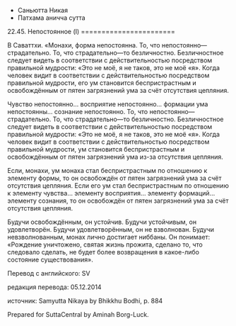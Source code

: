 









* Саньютта Никая
* Патхама аничча сутта


22\.45\. Непостоянное \(I\)
\=\=\=\=\=\=\=\=\=\=\=\=\=\=\=\=\=\=\=\=\=\=\=



В Саваттхи\. «Монахи, форма непостоянна\. То, что непостоянно—страдательно\. То, что страдательно—то безличностно\. Безличностное следует видеть в соответствии с действительностью посредством правильной мудрости: «Это не моё, я не таков, это не моё «я»\. Когда человек видит в соответствии с действительностью посредством правильной мудрости, его ум становится беспристрастным и освобождённым от пятен загрязнений ума за счёт отсутствия цепляния\.


Чувство непостоянно… восприятие непостоянно… формации ума непостоянны… сознание непостоянно\. То, что непостоянно—страдательно\. То, что страдательно—то безличностно\. Безличностное следует видеть в соответствии с действительностью посредством правильной мудрости: «Это не моё, я не таков, это не моё «я»\. Когда человек видит в соответствии с действительностью посредством правильной мудрости, ум становится беспристрастным и освобождённым от пятен загрязнений ума из\-за отсутствия цепляния\.


Если, монахи, ум монаха стал беспристрастным по отношению к элементу формы, то он освобождён от пятен загрязнений ума за счёт отсутствия цепляния\. Если его ум стал беспристрастным по отношению к элементу чувства… элементу восприятия… элементу формаций… элементу сознания, то он освобождён от пятен загрязнений ума за счёт отсутствия цепляния\.


Будучи освобождённым, он устойчив\. Будучи устойчивым, он удовлетворён\. Будучи удовлетворённым, он не взволнован\. Будучи невзволнованным, монах лично достигает ниббаны\. Он понимает: «Рождение уничтожено, святая жизнь прожита, сделано то, что следовало сделать, не будет более возвращения в какое\-либо состояние существования»\.



Перевод с английского: SV


редакция перевода: 05\.12\.2014


источник: Samyutta Nikaya by Bhikkhu Bodhi, p\. 884


Prepared for SuttaCentral by Aminah Borg\-Luck\.






